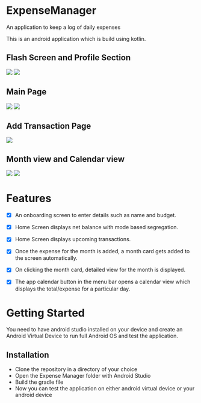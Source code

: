 # ExpenseManager
An application to keep a log of daily expenses

This is an android application which is build using kotlin.

## Flash Screen and Profile Section

![](Screenshot/OneTimeScreen.png)
![](Screenshot/ProfileSection.png)

## Main Page 

![](Screenshot/MainPage.png)
![](Screenshot/monthCards.png)

## Add Transaction Page

![](Screenshot/AddTransaction.png)

## Month view and Calendar view

![](Screenshot/MonthView.png)
![](Screenshot/CalendarView.png)

# Features
- [x] An onboarding screen to enter details such as name and budget.
- [x] Home Screen displays net balance with mode based segregation.
- [x] Home Screen displays upcoming transactions.
- [x] Once the expense for the month is added, a month card gets added to the screen automatically.
- [x] On clicking the month card, detailed view for the month is displayed.
- [x] The app calendar button in the menu bar opens a calendar view which displays the total/expense for a particular day.


# Getting Started
You need to have android studio installed on your device and create an Android Virtual Device to run full Android OS and test the application.

## Installation
* Clone the repository in a directory of your choice
* Open the Expense Manager folder with Android Studio
* Build the gradle file
* Now you can test the application on either android virtual device or your android device

